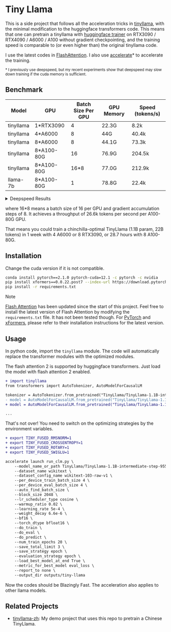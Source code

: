# Tiny Llama

This is a side project that follows all the acceleration tricks in [tinyllama](https://github.com/jzhang38/TinyLlama), with the minimal modification to the huggingface transformers code. This means that one can pretrain a tinyllama with [huggingface trainer](https://github.com/huggingface/transformers/blob/main/examples/pytorch/language-modeling/run_clm.py) on RTX3090 / RTX4090 / A6000 / A100 without gradient checkpointing, and the training speed is comparable to (or even higher than) the original tinyllama code.

I use the latest codes in [FlashAttention](https://github.com/Dao-AILab/flash-attention/). I also use [accelerate](https://github.com/huggingface/accelerate)* to accelerate the training.

<sub>* I previously use deepspeed, but my recent experiments show that deepspeed may slow down training if the cuda memory is sufficient.</sub>

## Benchmark

| Model     | GPU        | Batch Size Per GPU | GPU Memory | Speed (tokens/s) |
| --------- | ---------- | ------------------ | ---------- | ---------------- |
| tinyllama | 1*RTX3090  | 4                  | 22.3G      | 8.2k             |
| tinyllama | 4*A6000    | 8                  | 44G        | 40.4k            |
| tinyllama | 8*A6000    | 8                  | 44.1G      | 73.3k            |
| tinyllama | 8*A100-80G | 16                 | 76.9G      | 204.5k           |
| tinyllama | 8*A100-80G | 16*8               | 77.0G      | 212.9k           |
| llama-7b  | 8*A100-80G | 1                  | 78.8G      | 22.4k            |

<details>
<summary>Deepspeed Results</summary>

| Model     | GPU        | Batch Size Per GPU | GPU Memory | Speed (tokens/s) |
| --------- | ---------- | ------------------ | ---------- | ---------------- |
| tinyllama | 8*RTX3090  | 4                  | 16.3G      | 36k              |
| tinyllama | 4*A6000    | 8                  | 30G        | 35k              |
| tinyllama | 4*A6000    | 12                 | 39G        | 40k              |
| tinyllama | 8*A40      | 8                  | 30G        | 86k              |
| tinyllama | 8*A40      | 12                 | 39G        | 92k              |
| llama-7b  | 8*A40      | 1                  | 39.5G      | 4.7k             |
| llama-7b  | 8*A100-80G | 4                  | 60G        | 18k              |
</details>

where 16*8 means a batch size of 16 per GPU and gradient accumulation steps of 8. It achieves a throughput of 26.6k tokens per second per A100-80G GPU.

That means you could train a chinchilla-optimal TinyLlama (1.1B param, 22B tokens) in 1 week with 4 A6000 or 8 RTX3090, or 28.7 hours with 8 A100-80G.

## Installation

Change the cuda version if it is not compatible.

```sh
conda install pytorch==2.1.0 pytorch-cuda=12.1 -c pytorch -c nvidia
pip install xformers==0.0.22.post7 --index-url https://download.pytorch.org/whl/cu121
pip install -r requirements.txt
```

> [!NOTE]
> [Flash Attention](https://github.com/Dao-AILab/flash-attention) has been updated since the start of this project. Feel free to install the latest version of Flash Attention by modifying the `requirements.txt` file. It has not been tested though. For [PyTorch](https://pytorch.org/get-started/locally/) and [xFormers](https://github.com/facebookresearch/xformers), please refer to their installation instructions for the latest version.

## Usage

In python code, import the `tinyllama` module. The code will automatically replace the transformer modules with the optimized modules.

The flash attention 2 is supported by huggingface transformers. Just load the model with flash attention 2 enabled.

```diff
+ import tinyllama
from transformers import AutoTokenizer, AutoModelForCausalLM

tokenizer = AutoTokenizer.from_pretrained("TinyLlama/TinyLlama-1.1B-intermediate-step-955k-token-2T")
- model = AutoModelForCausalLM.from_pretrained("TinyLlama/TinyLlama-1.1B-intermediate-step-955k-token-2T")
+ model = AutoModelForCausalLM.from_pretrained("TinyLlama/TinyLlama-1.1B-intermediate-step-955k-token-2T", use_flash_attention_2=True)

...
```

That's not over! You need to switch on the optimizing strategies by the environment variables. 

```diff
+ export TINY_FUSED_RMSNORM=1
+ export TINY_FUSED_CROSSENTROPY=1
+ export TINY_FUSED_ROTARY=1
+ export TINY_FUSED_SWIGLU=1

accelerate launch run_clm.py \
    --model_name_or_path TinyLlama/TinyLlama-1.1B-intermediate-step-955k-token-2T \
    --dataset_name wikitext \
    --dataset_config_name wikitext-103-raw-v1 \
    --per_device_train_batch_size 4 \
    --per_device_eval_batch_size 4 \
    --auto_find_batch_size \
    --block_size 2048 \
    --lr_scheduler_type cosine \
    --warmup_ratio 0.02 \
    --learning_rate 5e-4 \
    --weight_decay 6.6e-6 \
    --bf16 \
    --torch_dtype bfloat16 \
    --do_train \
    --do_eval \
    --do_predict \
    --num_train_epochs 20 \
    --save_total_limit 3 \
    --save_strategy epoch \
    --evaluation_strategy epoch \
    --load_best_model_at_end True \
    --metric_for_best_model eval_loss \
    --report_to none \
    --output_dir outputs/tiny-llama
```

Now the codes should be Blazingly Fast. The acceleration also applies to other llama models.


## Related Projects
- [tinyllama-zh](https://github.com/whyNLP/tinyllama-zh): My demo project that uses this repo to pretrain a Chinese TinyLlama.
<!-- - [LCKV](https://github.com/whyNLP/LCKV): My project that uses this repo to do pretraining on a variant of Llama model. -->
